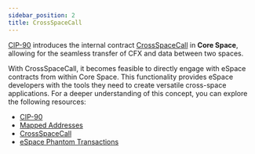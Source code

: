 ```yaml
---
sidebar_position: 2
title: CrossSpaceCall
---
```


[CIP-90](https://github.com/Conflux-Chain/CIPs/blob/master/CIPs/cip-90.md) introduces the internal contract [CrossSpaceCall](../../core/learn/core-space-basics/internal-contracts/crossSpaceCall.md) in **Core Space**, allowing for the seamless transfer of CFX and data between two spaces.

With CrossSpaceCall, it becomes feasible to directly engage with eSpace contracts from within Core Space. This functionality provides eSpace developers with the tools they need to create versatile cross-space applications. For a deeper understanding of this concept, you can explore the following resources:

* [CIP-90](https://github.com/Conflux-Chain/CIPs/blob/master/CIPs/cip-90.md)
* [Mapped Addresses](../learn/accounts.md#mapped-addresses-in-cross-space-operations)
* [CrossSpaceCall](../../core/learn/core-space-basics/internal-contracts/crossSpaceCall.md)
* [eSpace Phantom Transactions](./compatibility/evm-compatibility.md#phantom-transactions)
